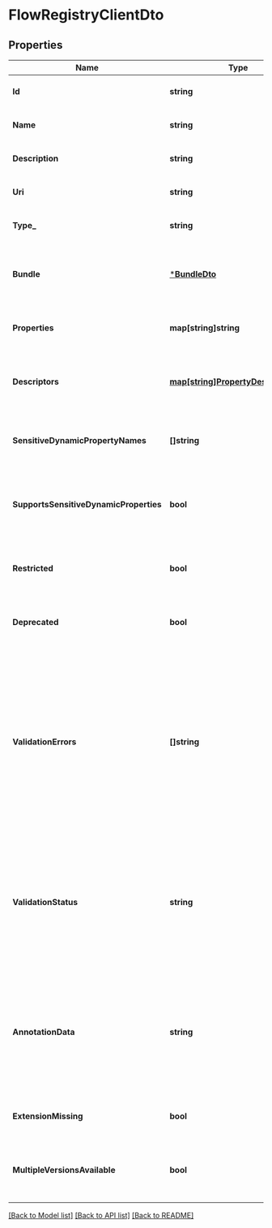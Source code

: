 # FlowRegistryClientDto

## Properties
Name | Type | Description | Notes
------------ | ------------- | ------------- | -------------
**Id** | **string** | The registry identifier | [optional] [default to null]
**Name** | **string** | The registry name | [optional] [default to null]
**Description** | **string** | The registry description | [optional] [default to null]
**Uri** | **string** |  | [optional] [default to null]
**Type_** | **string** | The type of the controller service. | [optional] [default to null]
**Bundle** | [***BundleDto**](BundleDTO.md) | The details of the artifact that bundled this processor type. | [optional] [default to null]
**Properties** | **map[string]string** | The properties of the controller service. | [optional] [default to null]
**Descriptors** | [**map[string]PropertyDescriptorDto**](PropertyDescriptorDTO.md) | The descriptors for the controller service properties. | [optional] [default to null]
**SensitiveDynamicPropertyNames** | **[]string** | Set of sensitive dynamic property names | [optional] [default to null]
**SupportsSensitiveDynamicProperties** | **bool** | Whether the reporting task supports sensitive dynamic properties. | [optional] [default to null]
**Restricted** | **bool** | Whether the reporting task requires elevated privileges. | [optional] [default to null]
**Deprecated** | **bool** | Whether the reporting task has been deprecated. | [optional] [default to null]
**ValidationErrors** | **[]string** | Gets the validation errors from the reporting task. These validation errors represent the problems with the reporting task that must be resolved before it can be scheduled to run. | [optional] [default to null]
**ValidationStatus** | **string** | Indicates whether the Processor is valid, invalid, or still in the process of validating (i.e., it is unknown whether or not the Processor is valid) | [optional] [default to null]
**AnnotationData** | **string** | The annotation data for the repoting task. This is how the custom UI relays configuration to the reporting task. | [optional] [default to null]
**ExtensionMissing** | **bool** | Whether the underlying extension is missing. | [optional] [default to null]
**MultipleVersionsAvailable** | **bool** | Whether the flow registry client has multiple versions available. | [optional] [default to null]

[[Back to Model list]](../README.md#documentation-for-models) [[Back to API list]](../README.md#documentation-for-api-endpoints) [[Back to README]](../README.md)



